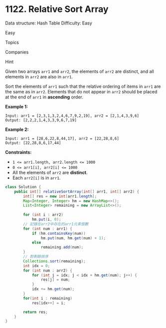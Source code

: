 # 1122. Relative Sort Array

Data structure: Hash Table
Difficulty: Easy

Easy

Topics

Companies

Hint

Given two arrays `arr1` and `arr2`, the elements of `arr2` are distinct, and all elements in `arr2` are also in `arr1`.

Sort the elements of `arr1` such that the relative ordering of items in `arr1` are the same as in `arr2`. Elements that do not appear in `arr2` should be placed at the end of `arr1` in **ascending** order.

**Example 1:**

```
Input: arr1 = [2,3,1,3,2,4,6,7,9,2,19], arr2 = [2,1,4,3,9,6]
Output: [2,2,2,1,4,3,3,9,6,7,19]

```

**Example 2:**

```
Input: arr1 = [28,6,22,8,44,17], arr2 = [22,28,8,6]
Output: [22,28,8,6,17,44]

```

**Constraints:**

- `1 <= arr1.length, arr2.length <= 1000`
- `0 <= arr1[i], arr2[i] <= 1000`
- All the elements of `arr2` are **distinct**.
- Each `arr2[i]` is in `arr1`.

```java
class Solution {
    public int[] relativeSortArray(int[] arr1, int[] arr2) {
        int[] res = new int[arr1.length];
        Map<Integer, Integer> hm = new HashMap<>();
        List<Integer> remaining = new ArrayList<>();
        
        for (int i : arr2)
            hm.put(i, 0);
        // 記錄在arr2中存在的arr1元素個數
        for (int num : arr1) {
            if (hm.containsKey(num)) 
                hm.put(num, hm.get(num) + 1);
            else 
                remaining.add(num);
        }
        // 對剩餘排序
        Collections.sort(remaining);
        int idx = 0;
        for (int num : arr2) {
            for (int j = idx; j < idx + hm.get(num); j++) {
                res[j] = num;
            }
            idx += hm.get(num);
        }
        for(int i : remaining) 
            res[idx++] = i;

        return res;
    }
}
```